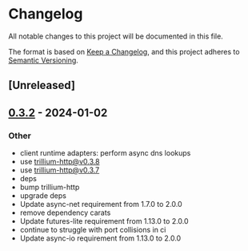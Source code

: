 # Changelog
All notable changes to this project will be documented in this file.

The format is based on [Keep a Changelog](https://keepachangelog.com/en/1.0.0/),
and this project adheres to [Semantic Versioning](https://semver.org/spec/v2.0.0.html).

## [Unreleased]

## [0.3.2](https://github.com/trillium-rs/trillium/compare/trillium-smol-v0.3.1...trillium-smol-v0.3.2) - 2024-01-02

### Other
- client runtime adapters: perform async dns lookups
- use trillium-http@v0.3.8
- use trillium-http@v0.3.7
- deps
- bump trillium-http
- upgrade deps
- Update async-net requirement from 1.7.0 to 2.0.0
- remove dependency carats
- Update futures-lite requirement from 1.13.0 to 2.0.0
- continue to struggle with port collisions in ci
- Update async-io requirement from 1.13.0 to 2.0.0
